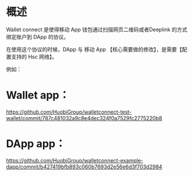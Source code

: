 # 概述

Wallet connect 是使得移动 App 钱包通过扫描网页二维码或者Deeplink 的方式绑定账户到 DApp 的协议。

在使用这个协议的时候，DApp 与 移动 App 【核心需要做的修改】，是需要【配置支持的 Hsc 网络】。

例如：

# Wallet app：

https://github.com/HuobiGroup/walletconnect-test-wallet/commit/787c481032a9c8e4dec324f0a7529fc2775220b8

# DApp app：

https://github.com/HuobiGroup/walletconnect-example-dapp/commit/b427419bfb893c060b7693d2e56e6d3f703d2984